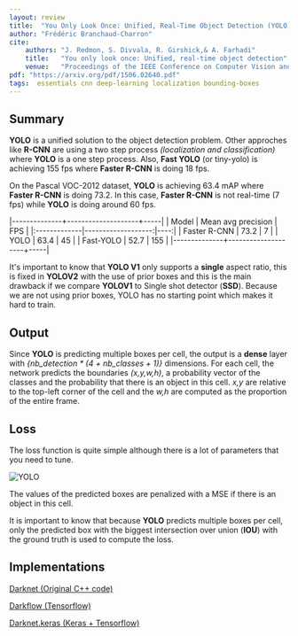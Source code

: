 ```yaml
---
layout: review
title:  "You Only Look Once: Unified, Real-Time Object Detection (YOLO)"
author: "Frédéric Branchaud-Charron"
cite:
    authors: "J. Redmon, S. Divvala, R. Girshick,& A. Farhadi"
    title:   "You only look once: Unified, real-time object detection"
    venue:   "Proceedings of the IEEE Conference on Computer Vision and Pattern Recognition (pp. 779-788)"
pdf: "https://arxiv.org/pdf/1506.02640.pdf"
tags:  essentials cnn deep-learning localization bounding-boxes
---
```


## Summary

**YOLO** is a unified solution to the object detection problem. Other approches like **R-CNN** are using a two step process *(localization and classification)* where **YOLO** is a one step process. Also, **Fast YOLO** (or tiny-yolo) is achieving 155 fps where **Faster R-CNN** is doing 18 fps.

On the Pascal VOC-2012 dataset, **YOLO** is achieving 63.4 mAP where **Faster R-CNN** is doing 73.2. In this case, **Faster R-CNN** is not real-time (7 fps) while **YOLO** is doing around 60 fps.

|--------------+--------------------+-----|
| Model        | Mean avg precision | FPS |
|:-------------|-------------------:|----:|
| Faster R-CNN | 73.2               | 7   |
| YOLO         | 63.4               | 45  |
| Fast-YOLO    | 52.7               | 155 |
|--------------+--------------------+-----|

It's important to know that **YOLO V1** only supports a **single** aspect ratio, this is fixed in **YOLOV2** with the use of prior boxes and this is the main drawback if we compare **YOLOV1** to Single shot detector (**SSD**). Because we are not using prior boxes, YOLO has no starting point which makes it hard to train.

## Output

Since **YOLO** is predicting multiple boxes per cell, the output is a **dense** layer with *{nb_detection * (4 + nb_classes + 1)}* dimensions. For each cell, the network predicts the boundaries *(x,y,w,h)*, a probability vector of the classes and the probability that there is an object in this cell. *x,y* are relative to the top-left corner of the cell and the *w,h* are computed as the proportion of the entire frame.



## Loss

The loss function is quite simple although there is a lot of parameters that you need to tune.

![YOLO](/deep-learning/images/yolo-loss.png)

The values of the predicted boxes are penalized with a MSE if there is an object in this cell.

It is important to know that because **YOLO** predicts multiple boxes per cell,  only the predicted box with the biggest intersection over union (**IOU**) with the ground truth is used to compute the loss.



## Implementations

[Darknet (Original C++ code)](http://pjreddie.com/darknet/yolov1/)

[Darkflow (Tensorflow)](https://github.com/thtrieu/darkflow)

[Darknet.keras (Keras + Tensorflow)](https://github.com/sunshineatnoon/Darknet.keras)
